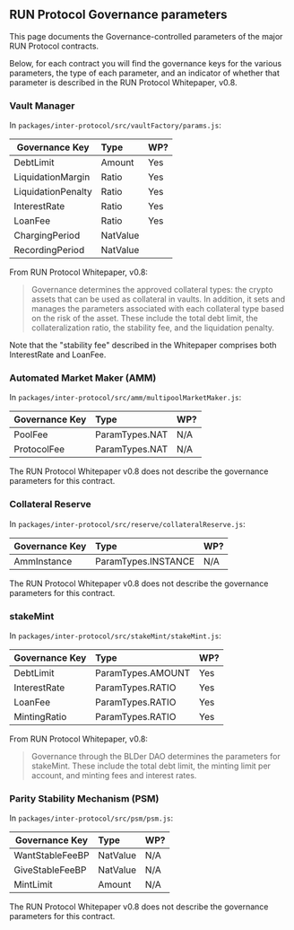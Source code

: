 ## RUN Protocol Governance parameters

This page documents the Governance-controlled parameters of the major RUN Protocol contracts.

Below, for each contract you will find the governance keys for the various parameters,
the type of each parameter, and an indicator of whether that parameter is described in
the RUN Protocol Whitepaper, v0.8.  

### Vault Manager

In `packages/inter-protocol/src/vaultFactory/params.js`:

| Governance Key     | Type              | WP? |
| ------------------ | :---------------- | --- |
| DebtLimit          | Amount            | Yes |
| LiquidationMargin  | Ratio             | Yes |
| LiquidationPenalty | Ratio             | Yes |
| InterestRate       | Ratio             | Yes |
| LoanFee            | Ratio             | Yes |
| ChargingPeriod     | NatValue          |     |
| RecordingPeriod    | NatValue          |     |

From RUN Protocol Whitepaper, v0.8:  
>Governance determines the approved collateral types: the crypto assets that can be used as collateral in vaults. In addition, it sets and manages the parameters associated with each collateral type based on the risk of the asset. These include the total debt limit, the collateralization ratio, the stability fee, and the liquidation penalty. 

Note that the "stability fee" described in the Whitepaper comprises both InterestRate and LoanFee.

### Automated Market Maker (AMM)

In `packages/inter-protocol/src/amm/multipoolMarketMaker.js`:

| Governance Key     | Type              | WP? |
| ------------------ | :---------------- | --- |
| PoolFee            | ParamTypes.NAT    | N/A |
| ProtocolFee        | ParamTypes.NAT    | N/A |

The RUN Protocol Whitepaper v0.8 does not describe the governance parameters
for this contract.  

### Collateral Reserve

In `packages/inter-protocol/src/reserve/collateralReserve.js`:

| Governance Key     | Type                | WP? |
| ------------------ | :------------------ | --- |
| AmmInstance        | ParamTypes.INSTANCE | N/A |

The RUN Protocol Whitepaper v0.8 does not describe the governance parameters
for this contract.  

### stakeMint

In `packages/inter-protocol/src/stakeMint/stakeMint.js`:

| Governance Key     | Type                | WP? |
| ------------------ | :------------------ | --- |
| DebtLimit          | ParamTypes.AMOUNT   | Yes |
| InterestRate       | ParamTypes.RATIO    | Yes |
| LoanFee            | ParamTypes.RATIO    | Yes |
| MintingRatio       | ParamTypes.RATIO    | Yes |

From RUN Protocol Whitepaper, v0.8:  
>Governance through the BLDer DAO determines the parameters for stakeMint. These include the total debt limit, the minting limit per account, and minting fees and interest rates. 

### Parity Stability Mechanism (PSM)

In `packages/inter-protocol/src/psm/psm.js`:

| Governance Key     | Type                | WP? |
| ------------------ | :------------------ | --- |
| WantStableFeeBP    | NatValue            | N/A |
| GiveStableFeeBP    | NatValue            | N/A |
| MintLimit          | Amount              | N/A |

The RUN Protocol Whitepaper v0.8 does not describe the governance parameters
for this contract.
